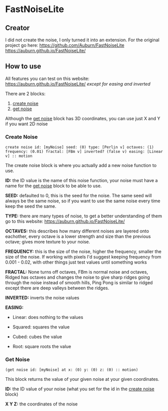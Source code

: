 # FastNoiseLite

## Creator
I did not create the noise, I only turned it into an extension.
For the original project go here:
https://github.com/Auburn/FastNoiseLite
https://auburn.github.io/FastNoiseLite/

## How to use

All features you can test on this website: https://auburn.github.io/FastNoiseLite/
*except for easing and inverted*

There are 2 blocks:

1. [create noise](#createNoise)
2. [get noise](#getNoise)

Although the [get noise](#getNoise) block has 3D coordinates, you can use just X and Y if you want 2D noise

### Create Noise <a name="createNoise"></a>

```scratch
create noise id: [myNoise] seed: (0) type: [Perlin v] octaves: (1) frequency: (0.01) fractal: [FBm v] inverted? (false v) easing: [Linear v] :: motion
```
The create noise block is where you actually add a new noise function to use.

**ID:**
the ID value is the name of this noise function, your noise must have a name for the [get noise](#getNoise) block to be able to use.

**SEED:**
defaulted to 0, this is the seed for the noise. The same seed will always be the same noise, so if you want to use the same noise every time keep the seed the same.

**TYPE:**
there are many types of noise, to get a better understanding of them go to this website: https://auburn.github.io/FastNoiseLite/

**OCTAVES:**
this describes how many different noises are layered onto eachother, every octave is a lower strength and size than the previous octave; gives more texture to your noise.

**FREQUENCY:**
this is the size of the noise, higher the frequency, smaller the size of the noise. If working with pixels I'd suggest keeping frequency from 0.001 - 0.02, with other things just test values until something works

**FRACTAL:**
None turns off octaves, FBm is normal noise and octaves, Ridged has octaves and changes the noise to give sharp ridges going through the noise instead of smooth hills, Ping Pong is similar to ridged except there are deep valleys between the ridges.

**INVERTED:**
inverts the noise values

**EASING:**

- Linear: does nothing to the values

- Squared: squares the value

- Cubed: cubes the value

- Root: square roots the value

### Get Noise <a name="getNoise"></a>

```scratch
(get noise id: [myNoise] at x: (0) y: (0) z: (0) :: motion)
```
This block returns the value of your given noise at your given coordinates.

**ID:**
the ID value of your noise (what you set for the id in the [create noise](#createNoise) block)

**X Y Z:**
the coordinates of the noise